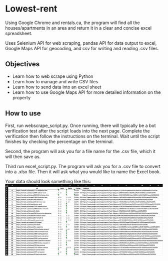 # Lowest-rent
Using Google Chrome and rentals.ca, the program will find all the houses/apartments in an area and return it in a clear and concise excel spreadsheet. 

Uses Selenium API for web scraping, pandas API for data output to excel, Google Maps API for geocoding, and csv for writing and reading .csv files. 

## Objectives
- Learn how to web scrape using Python
- Learn how to manage and write CSV files
- Learn how to send data into an excel sheet
- Learn how to use Google Maps API for more detailed information on the property

## How to use
First, run webscrape_script.py. Once running, there will typically be a bot verification test after the script loads into the next page. Complete the verification then follow the instructions on the terminal. Wait until the script finishes by checking the percentage on the terminal. 

Second, the program will ask you for a file name for the .csv file, which it will then save as. 

Third run excel_script.py. The program will ask you for a .csv file to convert into a .xlsx file. Then it will ask what you would like to name the Excel book. 

Your data should look something like this:
![Alt text](/images/Screen%20Shot%202022-12-10%20at%204.42.58%20PM.png)